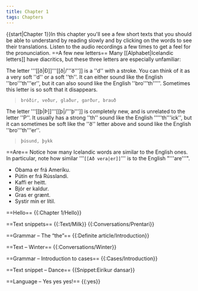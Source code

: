 ```yaml
---
title: Chapter 1
tags: Chapters
---
```


{{start|Chapter 1}}In this chapter you'll see a few short texts that you should be able to understand by reading slowly and by clicking on the words to see their translations. Listen to the audio recordings a few times to get a feel for the pronunciation.
==A few new letters==
Many [[Alphabet|Icelandic letters]] have diacritics, but these three letters are especially unfamiliar:

The letter '''[[ð|Ð]]'''[[ð|/'''ð''']] is a ''d'' with a stroke. You can think of it as a very soft ''d'' or a soft ''th''. It can either sound like the English ''bro'''th'''er'', but it can also sound like the English ''bro'''th'''''. Sometimes this letter is so soft that it disappears.<blockquote>`bróðir, veður, glaður, garður, brauð`</blockquote>The letter '''[[þ|Þ]]'''[[þ|/'''þ''']] is completely new, and is unrelated to the letter ''P''. It usually has a strong ''th'' sound like the English '''''th'''ick'', but it can sometimes be soft like the ''ð'' letter above and sound like the English ''bro'''th'''er''. <blockquote>`þúsund, þykk`</blockquote>

==Are==
Notice how many Icelandic words are similar to the English ones. In particular, note how similar '''`[[Að vera|er]]`''' is to the English "'''are'''".

* Obama er frá Ameríku.
* Pútín er frá Rússlandi.
* Kaffi er heitt.
* Bjór er kaldur.
* Gras er grænt.
* Systir mín er lítil.

==Hello==
{{:Chapter 1/Hello}}

==Text snippets==
{{:Text/Milk}}
{{:Conversations/Prentari}}

==Grammar – The “the”==
{{:Definite article/Introduction}}

==Text – Winter==
{{:Conversations/Winter}}

==Grammar – Introduction to cases==
{{:Cases/Introduction}}

==Text snippet – Dance==
{{Snippet:Eiríkur dansar}}

==Language – Yes yes yes!==
{{:yes}}
<!--{{:Chapter 1/Vocabulary
==~Fin~==

To wrap up Chapter 1, listen to the 2019 hit song `Veist af mér` by Huginn.

*[https://open.spotify.com/track/6FRoRSdJqU7wFb8XW7B0oR Spotify]
*[https://www.youtube.com/watch?v=NrFXCSsEy_M YouTube]

{{chapters}}-->
